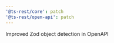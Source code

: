 ```yaml
---
'@ts-rest/core': patch
'@ts-rest/open-api': patch
---
```


Improved Zod object detection in OpenAPI
